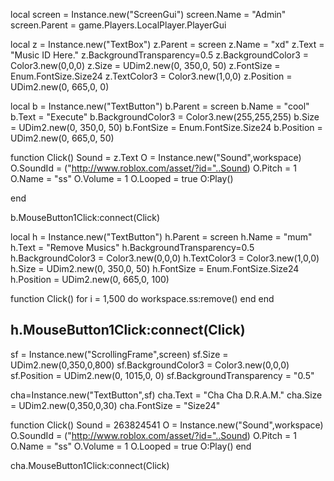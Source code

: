 local screen = Instance.new("ScreenGui")
screen.Name = "Admin"
screen.Parent = game.Players.LocalPlayer.PlayerGui

local z = Instance.new("TextBox")
z.Parent = screen
z.Name = "xd"
z.Text = "Music ID Here."
z.BackgroundTransparency=0.5
z.BackgroundColor3 = Color3.new(0,0,0)
z.Size = UDim2.new(0, 350,0, 50)
z.FontSize = Enum.FontSize.Size24
z.TextColor3 = Color3.new(1,0,0)
z.Position = UDim2.new(0, 665,0, 0)

local b = Instance.new("TextButton")
b.Parent = screen
b.Name = "cool"
b.Text = "Execute"
b.BackgroundColor3 = Color3.new(255,255,255)
b.Size = UDim2.new(0, 350,0, 50)
b.FontSize = Enum.FontSize.Size24
b.Position = UDim2.new(0, 665,0, 50)

function Click()
	Sound = z.Text
O = Instance.new("Sound",workspace)
O.SoundId = ("http://www.roblox.com/asset/?id="..Sound)
O.Pitch = 1
O.Name = "ss"
O.Volume = 1
O.Looped = true 
O:Play()

end

b.MouseButton1Click:connect(Click)

local h = Instance.new("TextButton")
h.Parent = screen
h.Name = "mum"
h.Text = "Remove Musics"
h.BackgroundTransparency=0.5
h.BackgroundColor3 = Color3.new(0,0,0)
h.TextColor3 = Color3.new(1,0,0)
h.Size = UDim2.new(0, 350,0, 50)
h.FontSize = Enum.FontSize.Size24
h.Position = UDim2.new(0, 665,0, 100)

function Click()
for i = 1,500 do
workspace.ss:remove()
end
end

h.MouseButton1Click:connect(Click)
---------------------------
sf = Instance.new("ScrollingFrame",screen)
sf.Size = UDim2.new(0,350,0,800)
sf.BackgroundColor3 = Color3.new(0,0,0)
sf.Position = UDim2.new(0, 1015,0, 0)
sf.BackgroundTransparency = "0.5"

cha=Instance.new("TextButton",sf)
cha.Text = "Cha Cha D.R.A.M."
cha.Size = UDim2.new(0,350,0,30)
cha.FontSize = "Size24"

function Click()
	Sound = 263824541
O = Instance.new("Sound",workspace)
O.SoundId = ("http://www.roblox.com/asset/?id="..Sound)
O.Pitch = 1
O.Name = "ss"
O.Volume = 1
O.Looped = true 
O:Play()
end

cha.MouseButton1Click:connect(Click)
